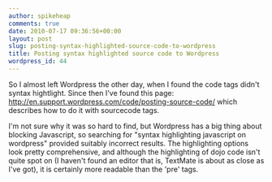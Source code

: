 ```yaml
---
author: spikeheap
comments: true
date: 2010-07-17 09:36:56+00:00
layout: post
slug: posting-syntax-highlighted-source-code-to-wordpress
title: Posting syntax highlighted source code to Wordpress
wordpress_id: 44
---
```


So I almost left Wordpress the other day, when I found the code tags didn't syntax hightlight. Since then I've found this page: http://en.support.wordpress.com/code/posting-source-code/ which describes how to do it with sourcecode tags. 

I'm not sure why it was so hard to find, but Wordpress has a big thing about blocking Javascript, so searching for "syntax highlighting javascript on wordpress" provided suitably incorrect results. The highlighting options look pretty comprehensive, and although the highlighting of dojo code isn't quite spot on (I haven't found an editor that is, TextMate is about as close as I've got), it is certainly more readable than the 'pre' tags.
